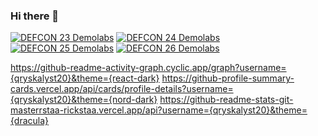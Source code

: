 ### Hi there 👋

<!--
**qryskalyst20/qryskalyst20** is a ✨ _special_ ✨ repository because its `README.md` (this file) appears on your GitHub profile.

Here are some ideas to get you started:

- 🔭 I’m currently working on ...
- 🌱 I’m currently learning ...
- 👯 I’m looking to collaborate on ...
- 🤔 I’m looking for help with ...
- 💬 Ask me about ...
- 📫 How to reach me: ...
- 😄 Pronouns: ...
- ⚡ Fun fact: ...
-->

[![DEFCON 23 Demolabs](https://hackwith.github.io/badges/defcon/23/demolabs.svg)](https://www.defcon.org/html/defcon-23/dc-23-demolab.html)
[![DEFCON 24 Demolabs](https://hackwith.github.io/badges/defcon/24/demolabs.svg)](https://www.defcon.org/html/defcon-24/dc-24-demolabs.html)
[![DEFCON 25 Demolabs](https://hackwith.github.io/badges/defcon/25/demolabs.svg)](https://www.defcon.org/html/defcon-25/dc-25-demolabs.html)
[![DEFCON 26 Demolabs](https://hackwith.github.io/badges/defcon/26/demolabs.svg)](https://www.defcon.org/html/defcon-26/dc-26-demolabs.html)

https://github-readme-activity-graph.cyclic.app/graph?username={qryskalyst20}&theme={react-dark}
https://github-profile-summary-cards.vercel.app/api/cards/profile-details?username={qryskalyst20}&theme={nord-dark}
https://github-readme-stats-git-masterrstaa-rickstaa.vercel.app/api?username={qryskalyst20}&theme={dracula}
